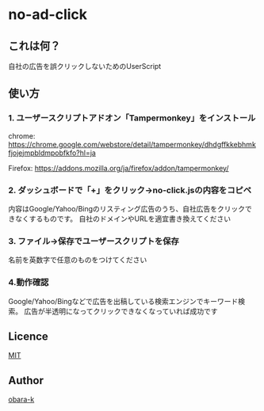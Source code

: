 # no-ad-click

## これは何？

自社の広告を誤クリックしないためのUserScript

## 使い方

### 1. ユーザースクリプトアドオン「Tampermonkey」をインストール

chrome: https://chrome.google.com/webstore/detail/tampermonkey/dhdgffkkebhmkfjojejmpbldmpobfkfo?hl=ja

Firefox: https://addons.mozilla.org/ja/firefox/addon/tampermonkey/

### 2. ダッシュボードで「+」をクリック->no-click.jsの内容をコピペ

内容はGoogle/Yahoo/Bingのリスティング広告のうち、自社広告をクリックできなくするものです。
自社のドメインやURLを適宜書き換えてください

### 3. ファイル->保存でユーザースクリプトを保存

名前を英数字で任意のものをつけてください

### 4.動作確認

Google/Yahoo/Bingなどで広告を出稿している検索エンジンでキーワード検索。
広告が半透明になってクリックできなくなっていれば成功です

## Licence

[MIT](https://github.com/tcnksm/tool/blob/master/LICENCE)

## Author

[obara-k](https://github.com/obara-k)
